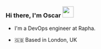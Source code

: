 ### Hi there, I'm Oscar <img src="https://raw.githubusercontent.com/MartinHeinz/MartinHeinz/master/wave.gif" width="30px">

- I'm a DevOps engineer at Rapha.

- 🇬🇧   Based in London, UK
